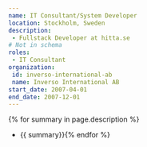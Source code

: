 ```yaml
---
name: IT Consultant/System Developer
location: Stockholm, Sweden
description: 
 - Fullstack Developer at hitta.se
# Not in schema
roles: 
 - IT Consultant
organization:
 id: inverso-international-ab
 name: Inverso International AB
start_date: 2007-04-01
end_date: 2007-12-01
---
```

{% for summary in page.description %}
* {{ summary}}{% endfor %}
<!--more-->
